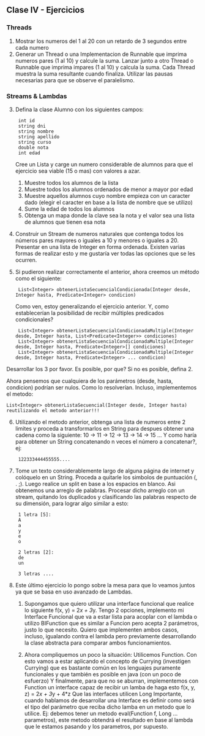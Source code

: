 ## Clase IV - Ejercicios

### Threads

1. Mostrar los numeros del 1 al 20 con un retardo de 3 segundos entre cada numero
2. Generar un Thread o una Implementacion de Runnable que imprima numeros pares (1 al 10) y calcule la suma.  Lanzar junto a otro Thread o Runnable que imprima impares (1 al 10) y calcula la suma.  Cada Thread muestra la suma resultante cuando finaliza.  Utilizar las pausas necesarias para que se observe el paralelismo.

### Streams & Lambdas

3. Defina la clase Alumno con los siguientes campos:

        int id
        string dni
        string nombre
        string apellido
        string curso
        double nota
        int edad

    Cree un Lista y carge un numero considerable de alumnos para que el ejercicio sea viable (15 o mas) con valores a azar.
    1. Muestre todos los alumnos de la lista
    2. Muestre todos los alumnos ordenados de menor a mayor por edad
    3. Muestre aquellos alumnos cuyo nombre empieza con un caracter dado (elegir el caracter en base a la lista de nombre que se utilizo)
    4. Sume la edad de todos los alumnos
    5. Obtenga un mapa donde la clave sea la nota y el valor sea una lista de alumnos que tienen esa nota

4. Construir un Stream de numeros naturales que contenga todos los números pares mayores o iguales a 10 y menores o iguales a 20.  Presentar en una lista de Integer en forma ordenada.
Existen varias formas de realizar esto y me gustaría ver todas las opciones que se les ocurren.

5. Si pudieron realizar correctamente el anterior, ahora creemos un método como el siguiente:

        List<Integer> obtenerListaSecuencialCondicionada(Integer desde, Integer hasta, Predicate<Integer> condicion)

    Como ven, estoy generalizando el ejercicio anterior. Y, como establecerían la posibilidad de recibir múltiples predicados condicionales?
    
        List<Integer> obtenerListaSecuencialCondicionadaMultiple(Integer desde, Integer hasta, List<Predicate<Integer>> condiciones)
        List<Integer> obtenerListaSecuencialCondicionadaMultiple(Integer desde, Integer hasta, Predicate<Integer>[] condiciones)	
        List<Integer> obtenerListaSecuencialCondicionadaMultiple(Integer desde, Integer hasta, Predicate<Integer> ... condicion)		

Desarrollar los 3 por favor. Es posible, por que? Si no es posible, defina 2.

Ahora pensemos que cualquiera de los parámetros (desde, hasta, condicion) podrían ser nulos.  Como lo resolverían.  Incluso, implementemos el metodo:

	List<Integer> obtenerListaSecuencial(Integer desde, Integer hasta)  reutilizando el metodo anterior!!!

6. Utilizando el metodo anterior, obtenga una lista de numeros entre 2 limites y proceda a transformarlos en String para despues obtener una cadena como la siguiente:
10 -> 11 -> 12 -> 13 -> 14 -> 15 ...
Y como haría para obtener un String concatenando n veces el número a concatenar?, ej:

        122333444455555....

7. Tome un texto considerablemente largo de alguna página de internet y colóquelo en un String.  Proceda a quitarle los simbolos de puntuación (, . ;).  Luego realice un split en base a los espacios en blanco.  Asi obtenemos una arreglo de palabras.
Procesar dicho arreglo con un stream, quitando los duplicados y clasificando las palabras respecto de su dimensión, para lograr algo similar a esto:

        1 letra [5]:
        A
        a
        y
        e
        o
        
        2 letras [2]:
        de
        un
        
        3 letras ....

8. Este último ejercicio lo pongo sobre la mesa para que lo veamos juntos ya que se basa en uso avanzado de Lambdas.

   1. Supongamos que quiero utilizar una interface funcional que realice lo siguiente f(x, y) = 2*x + 3*y. 
   Tengo 2 opciones, implemento mi Interface Funcional que va a estar lista para acoplar con el lambda o utilizo BIFunction que es similar a Funcion pero acepta 2 parámetros, justo lo que necesito. 
   Quiero que implementen ambos casos, incluso, igualando contra el lambda pero previamente desarrollando la clase abstracta para comparar ambos funcionamientos.
    
   2. Ahora compliquemos un poco la situación:  Utilicemos Function.  Con esto vamos a estar aplicando el concepto de Currying (investigen Currying) que es bastante común en los lenguajes puramente funcionales y que también es posible en java (con un poco de esfuerzo)
   Y finalmente, para que no se aburran, implementemos con Function un interface capaz de recibir un lamba de haga esto f(x, y, z) = 2*x + 3*y + 4*z
   Que las interfaces utilicen Long
   Importante, cuando hablamos de desarrollar una Interface es definir como será el tipo del parámetro que reciba dicho lamba en un metodo que lo utilice.  Ej:  debemos tener un metodo eval(Function f, Long ... parametros), este metodo obtendrá el resultado en base al lambda que le estamos pasando y los parametros, por supuesto.

